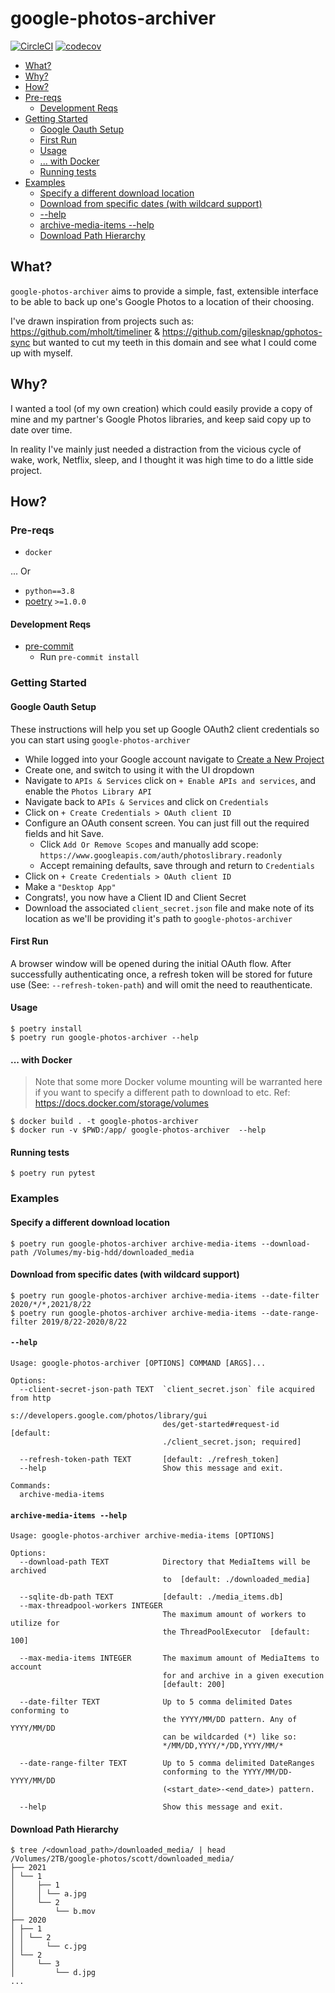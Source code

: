 # google-photos-archiver
[![CircleCI](https://circleci.com/gh/scottx611x/google-photos-archiver.svg?style=svg&circle-token=54dbe16b5fd34bb8c3a646a479b75f640e1c18b5)](https://circleci.com/gh/scottx611x/google-photos-archiver/tree/main)
[![codecov](https://codecov.io/gh/scottx611x/google-photos-archiver/branch/main/graph/badge.svg?token=KGmF8LIaY4)](https://codecov.io/gh/scottx611x/google-photos-archiver)

* [What?](#what)
* [Why?](#why)
* [How?](#how)
* [Pre\-reqs](#pre-reqs)
  * [Development Reqs](#development-reqs)
* [Getting Started](#getting-started)
  * [Google Oauth Setup](#google-oauth-setup)
  * [First Run](#first-run)
  * [Usage](#usage)
  * [\.\.\. with Docker](#-with-docker)
  * [Running tests](#running-tests)
* [Examples](#examples)
  * [Specify a different download location](#specify-a-different-download-location)
  * [Download from specific dates (with wildcard support)](#download-from-specific-dates-with-wildcard-support)
  * [\-\-help](#--help)
  * [archive\-media\-items \-\-help](#archive-media-items---help)
  * [Download Path Hierarchy](#download-path-hierarchy)

[comment]: <> (Created with https://github.com/ekalinin/github-markdown-toc.go)
[comment]: <> (brew install github-markdown-toc && cat ./README.md | gh-md-toc)

## What?
`google-photos-archiver` aims to provide a simple, fast, extensible interface to be able to back up one's Google Photos to a location of their choosing.

I've drawn inspiration from projects such as: https://github.com/mholt/timeliner & https://github.com/gilesknap/gphotos-sync but wanted to cut my teeth in this domain and see what I could come up with myself.

## Why?

I wanted a tool (of my own creation) which could easily provide a copy of mine and my partner's Google Photos libraries, and keep said copy up to date over time.

In reality I've mainly just needed a distraction from the vicious cycle of wake, work, Netflix, sleep, and I thought it was high time to do a little side project.

## How?

### Pre-reqs

- `docker`

... Or

- `python==3.8`
- [poetry](https://python-poetry.org/docs/#installation) `>=1.0.0`

#### Development Reqs
- [pre-commit](https://pre-commit.com/#install)
  - Run `pre-commit install`

### Getting Started

#### Google Oauth Setup
These instructions will help you set up Google OAuth2 client credentials so you can start using `google-photos-archiver`

- While logged into your Google account navigate to [Create a New Project](https://console.developers.google.com/projectcreate)
- Create one, and switch to using it with the UI dropdown
- Navigate to `APIs & Services` click on `+ Enable APIs and services`, and enable the `Photos Library API`
- Navigate back to `APIs & Services` and click on `Credentials`
- Click on `+ Create Credentials > OAuth client ID`
- Configure an OAuth consent screen. You can just fill out the required fields and hit Save.
  - Click `Add Or Remove Scopes` and manually add scope: `https://www.googleapis.com/auth/photoslibrary.readonly`
  - Accept remaining defaults, save through and return to `Credentials`
- Click on `+ Create Credentials > OAuth client ID`
- Make a `"Desktop App"`
- Congrats!, you now have a Client ID and Client Secret
- Download the associated `client_secret.json` file and make note of its location as we'll be providing it's path to `google-photos-archiver`

#### First Run
A browser window will be opened during the initial OAuth flow. After successfully authenticating once, a refresh token will be stored for future use (See: `--refresh-token-path`) and will omit the need to reauthenticate.

#### Usage
```
$ poetry install
$ poetry run google-photos-archiver --help
```

#### ... with Docker

> Note that some more Docker volume mounting will be warranted here if you want to specify a different path to download to etc.
> Ref: https://docs.docker.com/storage/volumes

```
$ docker build . -t google-photos-archiver
$ docker run -v $PWD:/app/ google-photos-archiver  --help
```

#### Running tests
```
$ poetry run pytest
```

### Examples

#### Specify a different download location
```
$ poetry run google-photos-archiver archive-media-items --download-path /Volumes/my-big-hdd/downloaded_media
```

#### Download from specific dates (with wildcard support)
```
$ poetry run google-photos-archiver archive-media-items --date-filter 2020/*/*,2021/8/22
$ poetry run google-photos-archiver archive-media-items --date-range-filter 2019/8/22-2020/8/22
```

#### `--help`
```
Usage: google-photos-archiver [OPTIONS] COMMAND [ARGS]...

Options:
  --client-secret-json-path TEXT  `client_secret.json` file acquired from http
                                  s://developers.google.com/photos/library/gui
                                  des/get-started#request-id  [default:
                                  ./client_secret.json; required]

  --refresh-token-path TEXT       [default: ./refresh_token]
  --help                          Show this message and exit.

Commands:
  archive-media-items
```

#### `archive-media-items --help`
```
Usage: google-photos-archiver archive-media-items [OPTIONS]

Options:
  --download-path TEXT            Directory that MediaItems will be archived
                                  to  [default: ./downloaded_media]

  --sqlite-db-path TEXT           [default: ./media_items.db]
  --max-threadpool-workers INTEGER
                                  The maximum amount of workers to utilize for
                                  the ThreadPoolExecutor  [default: 100]

  --max-media-items INTEGER       The maximum amount of MediaItems to account
                                  for and archive in a given execution
                                  [default: 200]

  --date-filter TEXT              Up to 5 comma delimited Dates conforming to
                                  the YYYY/MM/DD pattern. Any of YYYY/MM/DD
                                  can be wildcarded (*) like so:
                                  */MM/DD,YYYY/*/DD,YYYY/MM/*

  --date-range-filter TEXT        Up to 5 comma delimited DateRanges
                                  conforming to the YYYY/MM/DD-YYYY/MM/DD
                                  (<start_date>-<end_date>) pattern.

  --help                          Show this message and exit.
```

#### Download Path Hierarchy
```
$ tree /<download_path>/downloaded_media/ | head
/Volumes/2TB/google-photos/scott/downloaded_media/
├── 2021
│ └── 1
│     ├── 1
│     │ └── a.jpg
│     └── 2
│         └── b.mov
├── 2020
│ ├── 1
│ │ └── 2
│ │     └── c.jpg
│ └── 2
│     └── 3
│         └── d.jpg
...
```
